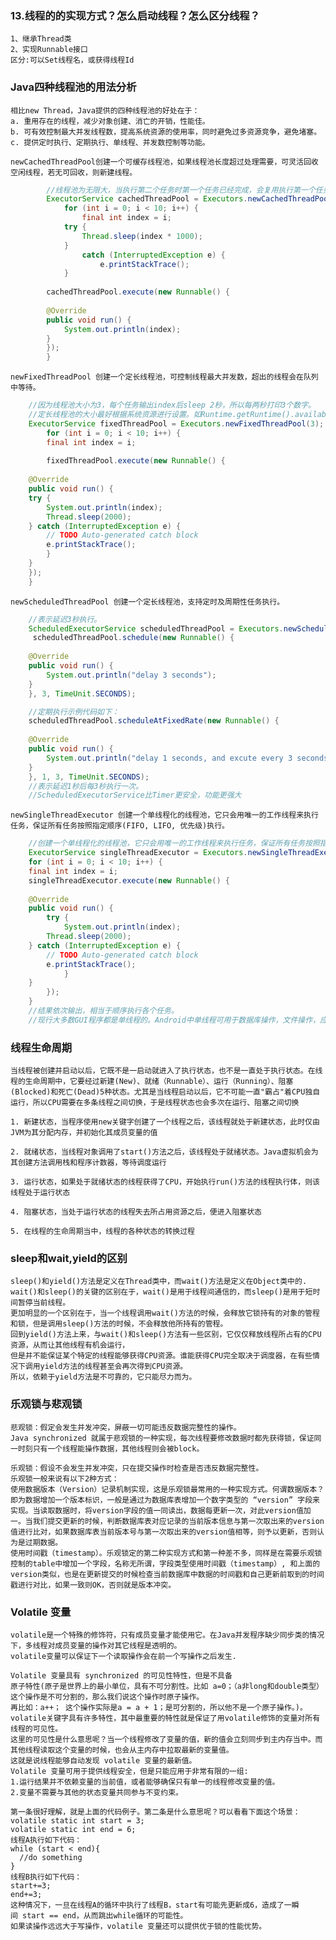 ### 13.线程的的实现方式？怎么启动线程？怎么区分线程？
    1、继承Thread类      
    2、实现Runnable接口
    区分:可以Set线程名，或获得线程Id
### Java四种线程池的用法分析
    相比new Thread，Java提供的四种线程池的好处在于：
    a. 重用存在的线程，减少对象创建、消亡的开销，性能佳。 
    b. 可有效控制最大并发线程数，提高系统资源的使用率，同时避免过多资源竞争，避免堵塞。 
    c. 提供定时执行、定期执行、单线程、并发数控制等功能。
    
    newCachedThreadPool创建一个可缓存线程池，如果线程池长度超过处理需要，可灵活回收空闲线程，若无可回收，则新建线程。
```java
        //线程池为无限大，当执行第二个任务时第一个任务已经完成，会复用执行第一个任务的线程，而不用每次新建线程。
        ExecutorService cachedThreadPool = Executors.newCachedThreadPool();
            for (int i = 0; i < 10; i++) {
                final int index = i;
            try {
                Thread.sleep(index * 1000);
            } 
                catch (InterruptedException e) {
                    e.printStackTrace();
            }
        
        cachedThreadPool.execute(new Runnable() {
        
        @Override
        public void run() {
            System.out.println(index);
        }
        });
        }
```
    newFixedThreadPool 创建一个定长线程池，可控制线程最大并发数，超出的线程会在队列中等待。
```java
    //因为线程池大小为3，每个任务输出index后sleep 2秒，所以每两秒打印3个数字。
    //定长线程池的大小最好根据系统资源进行设置。如Runtime.getRuntime().availableProcessors()。可参考PreloadDataCache。
    ExecutorService fixedThreadPool = Executors.newFixedThreadPool(3);
        for (int i = 0; i < 10; i++) {
        final int index = i;
    
        fixedThreadPool.execute(new Runnable() {
    
    @Override
    public void run() {
    try {
        System.out.println(index);
        Thread.sleep(2000);
    } catch (InterruptedException e) {
        // TODO Auto-generated catch block
        e.printStackTrace();
        }
    }
    });
    }
```
    newScheduledThreadPool 创建一个定长线程池，支持定时及周期性任务执行。
```java
    //表示延迟3秒执行。
    ScheduledExecutorService scheduledThreadPool = Executors.newScheduledThreadPool(5);
     scheduledThreadPool.schedule(new Runnable() {
    
    @Override
    public void run() {
        System.out.println("delay 3 seconds");
    }
    }, 3, TimeUnit.SECONDS);
```
```java
    //定期执行示例代码如下：
    scheduledThreadPool.scheduleAtFixedRate(new Runnable() {
    
    @Override
    public void run() {
        System.out.println("delay 1 seconds, and excute every 3 seconds");
    }
    }, 1, 3, TimeUnit.SECONDS);
    //表示延迟1秒后每3秒执行一次。
    //ScheduledExecutorService比Timer更安全，功能更强大
``` 
    newSingleThreadExecutor 创建一个单线程化的线程池，它只会用唯一的工作线程来执行任务，保证所有任务按照指定顺序(FIFO, LIFO, 优先级)执行。
```java
    //创建一个单线程化的线程池，它只会用唯一的工作线程来执行任务，保证所有任务按照指定顺序(FIFO, LIFO, 优先级)执行。示例代码如下：
    ExecutorService singleThreadExecutor = Executors.newSingleThreadExecutor();
    for (int i = 0; i < 10; i++) {
    final int index = i;
    singleThreadExecutor.execute(new Runnable() {
    
    @Override
    public void run() {
        try {
            System.out.println(index);
        Thread.sleep(2000);
    } catch (InterruptedException e) {
        // TODO Auto-generated catch block
        e.printStackTrace();
            }
    }
        });
    }
    //结果依次输出，相当于顺序执行各个任务。
    //现行大多数GUI程序都是单线程的。Android中单线程可用于数据库操作，文件操作，应用批量安装，应用批量删除等不适合并发但可能IO阻塞性及影响UI线程响应的操作。
```
### 线程生命周期
    当线程被创建并启动以后，它既不是一启动就进入了执行状态，也不是一直处于执行状态。在线程的生命周期中，它要经过新建(New)、就绪（Runnable）、运行（Running）、阻塞(Blocked)和死亡(Dead)5种状态。尤其是当线程启动以后，它不可能一直"霸占"着CPU独自运行，所以CPU需要在多条线程之间切换，于是线程状态也会多次在运行、阻塞之间切换
    
    1. 新建状态，当程序使用new关键字创建了一个线程之后，该线程就处于新建状态，此时仅由JVM为其分配内存，并初始化其成员变量的值
    
    2. 就绪状态，当线程对象调用了start()方法之后，该线程处于就绪状态。Java虚拟机会为其创建方法调用栈和程序计数器，等待调度运行
    
    3. 运行状态，如果处于就绪状态的线程获得了CPU，开始执行run()方法的线程执行体，则该线程处于运行状态
    
    4. 阻塞状态，当处于运行状态的线程失去所占用资源之后，便进入阻塞状态
    
    5. 在线程的生命周期当中，线程的各种状态的转换过程
    
### sleep和wait,yield的区别
    sleep()和yield()方法是定义在Thread类中，而wait()方法是定义在Object类中的.
    wait()和sleep()的关键的区别在于，wait()是用于线程间通信的，而sleep()是用于短时间暂停当前线程。
    更加明显的一个区别在于，当一个线程调用wait()方法的时候，会释放它锁持有的对象的管程和锁，但是调用sleep()方法的时候，不会释放他所持有的管程。
    回到yield()方法上来，与wait()和sleep()方法有一些区别，它仅仅释放线程所占有的CPU资源，从而让其他线程有机会运行，
    但是并不能保证某个特定的线程能够获得CPU资源。谁能获得CPU完全取决于调度器，在有些情况下调用yield方法的线程甚至会再次得到CPU资源。
    所以，依赖于yield方法是不可靠的，它只能尽力而为。
### 乐观锁与悲观锁
    悲观锁：假定会发生并发冲突，屏蔽一切可能违反数据完整性的操作。
    Java synchronized 就属于悲观锁的一种实现，每次线程要修改数据时都先获得锁，保证同一时刻只有一个线程能操作数据，其他线程则会被block。
    
    乐观锁：假设不会发生并发冲突，只在提交操作时检查是否违反数据完整性。
    乐观锁一般来说有以下2种方式：
    使用数据版本（Version）记录机制实现，这是乐观锁最常用的一种实现方式。何谓数据版本？即为数据增加一个版本标识，一般是通过为数据库表增加一个数字类型的 “version” 字段来实现。当读取数据时，将version字段的值一同读出，数据每更新一次，对此version值加一。当我们提交更新的时候，判断数据库表对应记录的当前版本信息与第一次取出来的version值进行比对，如果数据库表当前版本号与第一次取出来的version值相等，则予以更新，否则认为是过期数据。
    使用时间戳（timestamp）。乐观锁定的第二种实现方式和第一种差不多，同样是在需要乐观锁控制的table中增加一个字段，名称无所谓，字段类型使用时间戳（timestamp）, 和上面的version类似，也是在更新提交的时候检查当前数据库中数据的时间戳和自己更新前取到的时间戳进行对比，如果一致则OK，否则就是版本冲突。

### Volatile 变量
    volatile是一个特殊的修饰符，只有成员变量才能使用它。在Java并发程序缺少同步类的情况下，多线程对成员变量的操作对其它线程是透明的。
    volatile变量可以保证下一个读取操作会在前一个写操作之后发生.
    
    Volatile 变量具有 synchronized 的可见性特性，但是不具备
    原子特性(原子是世界上的最小单位，具有不可分割性。比如 a=0；（a非long和double类型） 这个操作是不可分割的，那么我们说这个操作时原子操作。
    再比如：a++； 这个操作实际是a = a + 1；是可分割的，所以他不是一个原子操作。)。
    volatile关键字具有许多特性，其中最重要的特性就是保证了用volatile修饰的变量对所有线程的可见性。
    这里的可见性是什么意思呢？当一个线程修改了变量的值，新的值会立刻同步到主内存当中。而其他线程读取这个变量的时候，也会从主内存中拉取最新的变量值。
    这就是说线程能够自动发现 volatile 变量的最新值。
    Volatile 变量可用于提供线程安全，但是只能应用于非常有限的一组:
    1.运行结果并不依赖变量的当前值，或者能够确保只有单一的线程修改变量的值。
    2.变量不需要与其他的状态变量共同参与不变约束。
    
    第一条很好理解，就是上面的代码例子。第二条是什么意思呢？可以看看下面这个场景：
    volatile static int start = 3;
    volatile static int end = 6;
    线程A执行如下代码：
    while (start < end){
      //do something
    }
    线程B执行如下代码：
    start+=3;
    end+=3;
    这种情况下，一旦在线程A的循环中执行了线程B，start有可能先更新成6，造成了一瞬间 start == end，从而跳出while循环的可能性。
    如果读操作远远大于写操作，volatile 变量还可以提供优于锁的性能优势。
